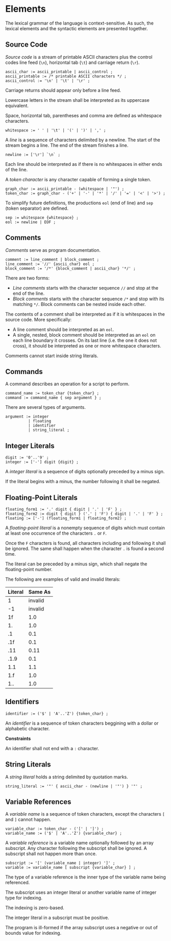 Elements
=====================

The lexical grammar of the language is context-sensitive. As such, the lexical elements and the syntactic elements are presented together.

## Source Code

*Source code* is a stream of printable ASCII characters plus the control codes line feed (`\n`), horizontal tab (`\t`) and carriage return (`\r`).

```
ascii_char := ascii_printable | ascii_control ;
ascii_printable := /* printable ASCII characters */ ;
ascii_control := '\n' | '\t' | '\r' ;
```

Carriage returns should appear only before a line feed.

Lowercase letters in the stream shall be interpreted as its uppercase equivalent.

Space, horizontal tab, parentheses and comma are defined as whitespace characters.

```
whitespace := ' ' | '\t' | '(' | ')' | ',' ;
```

A *line* is a sequence of characters delimited by a newline. The start of the stream begins a line. The end of the stream finishes a line.

```
newline := ['\r'] `\n` ;
```

Each line should be interpreted as if there is no whitespaces in either ends of the line.

A *token character* is any character capable of forming a single token.

```
graph_char := ascii_printable - (whitespace | '"') ;
token_char := graph_char - ('+' | '-' | '*' | '/' | '=' | '<' | '>') ;
```

To simplify future definitions, the productions `eol` (end of line) and `sep` (token separator) are defined.

```
sep := whitespace {whitespace} ;
eol := newline | EOF ;
```

## Comments

*Comments* serve as program documentation.

```
comment := line_comment | block_comment ;
line_comment := '//' {ascii_char} eol ;
block_comment := '/*' {block_comment | ascii_char} '*/' ;
```

There are two forms:

 + *Line comments* starts with the character sequence `//` and stop at the end of the line.
 + *Block comments* starts with the character sequence `/*` and stop with its matching `*/`. Block comments can be nested inside each other.

The contents of a comment shall be interpreted as if it is whitespaces in the source code. More specifically: 

 + A line comment should be interpreted as an `eol`.
 + A single, nested, block comment should be interpreted as an `eol` on each line boundary it crosses. On its last line (i.e. the one it does not cross), it should be interpreted as one or more whitespace characters.

Comments cannot start inside string literals.

## Commands

A command describes an operation for a script to perform.

```
command_name := token_char {token_char} ;
command := command_name { sep argument } ;
```

There are several types of arguments.

```
argument := integer
          | floating 
          | identifier
          | string_literal ;
```

## Integer Literals

```
digit := '0'..'9' ;
integer := ['-'] digit {digit} ;
```

A *integer literal* is a sequence of digits optionally preceded by a minus sign.

If the literal begins with a minus, the number following it shall be negated.

## Floating-Point Literals

```
floating_form1 := '.' digit { digit | '.' | 'F' } ;
floating_form2 := digit { digit } ('.' | 'F') { digit | '.' | 'F' } ;
floating := ['-'] (floating_form1 | floating_form2) ;
```

A *floating-point literal* is a nonempty sequence of digits which must contain at least one occurrence of the characters `.` or `F`.

Once the `F` characters is found, all characters including and following it shall be ignored. The same shall happen when the character `.` is found a second time.

The literal can be preceded by a minus sign, which shall negate the floating-point number.

The following are examples of valid and invalid literals:

| Literal | Same As |
| ------  | ------- |
| 1       | invalid |
| -1      | invalid |
| 1f      | 1.0     |
| 1.      | 1.0     |
| .1      | 0.1     |
| .1f     | 0.1     |
| .11     | 0.11    |
| .1.9    | 0.1     |
| 1.1     | 1.1     |
| 1.f     | 1.0     |
| 1..     | 1.0     |

## Identifiers

```
identifier := ('$' | 'A'..'Z') {token_char} ;
```

An *identifier* is a sequence of token characters beggining with a dollar or alphabetic character.

**Constraints**

An identifier shall not end with a `:` character.

## String Literals

A *string literal* holds a string delimited by quotation marks.

```
string_literal := '"' { ascii_char - (newline | '"') } '"' ;
```

## Variable References

A *variable name* is a sequence of token characters, except the characters `[` and `]` cannot happen.

```
variable_char := token_char - ('[' | ']') ;
variable_name := ('$' | 'A'..'Z') {variable_char} ;
```

A *variable reference* is a variable name optionally followed by an array subscript. Any character following the subscript shall be ignored. A subscript shall not happen more than once.

```
subscript := '[' (variable_name | integer) ']' ;
variable := variable_name [ subscript {variable_char} ] ;
```

The type of a variable reference is the inner type of the variable name being referenced.

The subscript uses an integer literal or another variable name of integer type for indexing.

The indexing is zero-based.

The integer literal in a subscript must be positive.

The program is ill-formed if the array subscript uses a negative or out of bounds value for indexing.

